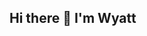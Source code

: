 ## Hi there 👋 I'm Wyatt

<!--
[![wmccrthy's GitHub stats](https://github-readme-stats-wmccrthy.vercel.app/api?username=wmccrthy)](https://github.com/wmccrthy/github-readme-stats)
-->


<!--
**wmccrthy/wmccrthy** is a ✨ _special_ ✨ repository because its `README.md` (this file) appears on your GitHub profile.

Here are some ideas to get you started:

- 🔭 I’m currently working on ...
- 🌱 I’m currently learning ...
- 👯 I’m looking to collaborate on ...
- 🤔 I’m looking for help with ...
- 💬 Ask me about ...
- 📫 How to reach me: ...
- 😄 Pronouns: ...
- ⚡ Fun fact: ...
-->
